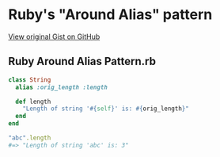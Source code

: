 # Ruby's "Around Alias" pattern

[View original Gist on GitHub](https://gist.github.com/Integralist/67360cd42b64329e7448)

## Ruby Around Alias Pattern.rb

```ruby
class String
  alias :orig_length :length

  def length
    "Length of string '#{self}' is: #{orig_length}"
  end  
end

"abc".length
#=> "Length of string 'abc' is: 3"
```

